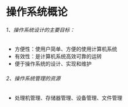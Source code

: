 # 操作系统概论

###### 1、操作系统设计的主要目标：

* 方便性：使用户简单、方便的使用计算机系统
* 有效性：是计算机系统高效可靠的运转
* 便于操作系统的设计、实现和维护



###### 2、操作系统管理的资源

* 处理机管理、存储器管理、设备管理、文件管理

